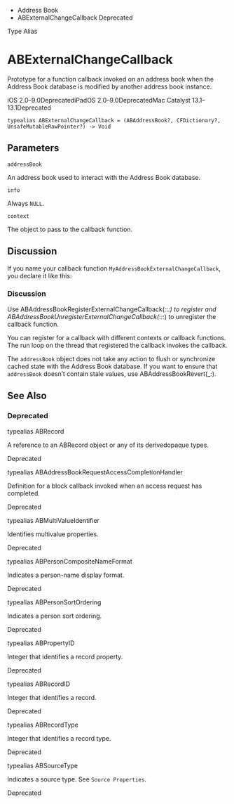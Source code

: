 

- Address Book
-  ABExternalChangeCallback Deprecated

Type Alias

# ABExternalChangeCallback

Prototype for a function callback invoked on an address book when the Address Book database is modified by another address book instance.

iOS 2.0–9.0DeprecatediPadOS 2.0–9.0DeprecatedMac Catalyst 13.1–13.1Deprecated

``` source
typealias ABExternalChangeCallback = (ABAddressBook?, CFDictionary?, UnsafeMutableRawPointer?) -> Void
```

## Parameters 

`addressBook`  

An address book used to interact with the Address Book database.

`info`  

Always `NULL`.

`context`  

The object to pass to the callback function.

## Discussion

If you name your callback function `MyAddressBookExternalChangeCallback`, you declare it like this:

### Discussion

Use ABAddressBookRegisterExternalChangeCallback(_:_:_:) to register and ABAddressBookUnregisterExternalChangeCallback(_:_:_:) to unregister the callback function.

You can register for a callback with different contexts or callback functions. The run loop on the thread that registered the callback invokes the callback.

The `addressBook` object does not take any action to flush or synchronize cached state with the Address Book database. If you want to ensure that `addressBook` doesn’t contain stale values, use ABAddressBookRevert(_:).

## See Also

### Deprecated

typealias ABRecord

A reference to an ABRecord object or any of its derivedopaque types.

Deprecated

typealias ABAddressBookRequestAccessCompletionHandler

Definition for a block callback invoked when an access request has completed.

Deprecated

typealias ABMultiValueIdentifier

Identifies multivalue properties.

Deprecated

typealias ABPersonCompositeNameFormat

Indicates a person-name display format.

Deprecated

typealias ABPersonSortOrdering

Indicates a person sort ordering.

Deprecated

typealias ABPropertyID

Integer that identifies a record property.

Deprecated

typealias ABRecordID

Integer that identifies a record.

Deprecated

typealias ABRecordType

Integer that identifies a record type.

Deprecated

typealias ABSourceType

Indicates a source type. See `Source Properties`.

Deprecated

